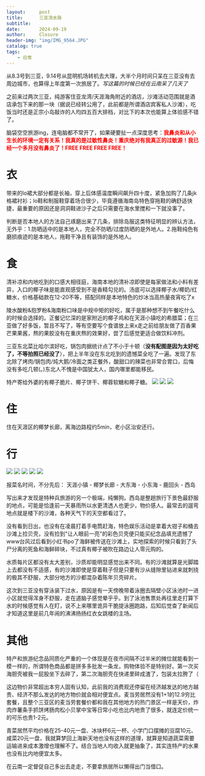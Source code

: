 ```yaml
---
layout:     post                       
title:      三亚流水账        
subtitle:   
date:       2024-09-19              
author:     Closure                         
header-img: "img/IMG_9564.JPG"
catalog: true                         
tags:                                
    - 日常
---
```

从8.3号到三亚，9.14号从昆明机场转机去大理，大半个月时间只呆在三亚没有去周边城市，也算得上年度第一次旅居了。*写这篇的时候已经在云南呆了几天了*

之前来过两次三亚，纯游客住亚龙湾/天涯海角附近的酒店，沙滩活动范围就是酒店承包下来的那一块（据说已经转公用了，此前都是所谓酒店宾客私人沙滩），吃饭当时还是正宗小岛敲诈的人均四五百大排档，对比下的本次也能算上体验感不错了。

脑袋空空旅游ing，连电脑都不常开了，如果硬要扯一点深度思考：<span style="color: red;">**我鼻炎和从小生长的环境一定有关系！我真的是过敏性鼻炎！重庆绝对有我真正的过敏源！我已经一个多月没有鼻炎了！FREE FREE FREE FREE！**</span>

# 衣

带来的lo裙大部分都是长袖，穿上后体感温度瞬间飙升四十度，紧急加购了几条jk格裙衬衫；lo鞋和制服鞋穿着场合很少，毕竟遵循海南岛特色穿拖鞋的确舒适快捷，最重要的原因还是洞洞鞋进沙子之后只需要在海水里搅和一下就没事了。

判断是否本地人的方法自己琢磨出来了几条，排除岛服这类特征明显的辨认方法，无外乎：1.防晒适中的是本地人，完全不防晒/过度防晒的是外地人。2.拖鞋纯色有磨损痕迹的是本地人，拖鞋干净且有装饰的是外地人。

# 食

清补凉和内地吃到的口感大相径庭，海南本地的清补凉即使是每家做法和小料有差异，入口的椰子味是能直观感受到不是香精勾兑的。汤底可以选择椰子水/椰奶/红糖水，价格基础款在12-20不等，搭配同样是本地特色的炒冰当高热量夜宵吃了x

陵水酸粉&抱罗粉&海南粉口味是中规中矩的好吃，属于是那种想不到午餐吃什么的时候会选择的。正餐记忆深的是家附近的椰子鸡和在天涯小镇吃的希腊菜；在三亚做了好多饭，暂且不写了，等有空要写个食谱放上来x走之前给朋友做了百香果芒果果酱，熬的果胶没有在重庆熬的效果好，尝了后感觉更适合做饮料冲剂。

三亚东北菜比哈尔滨好吃，锅包肉据统计点了不小于十顿（**没有配图是因为太好吃了，不等拍照已经没了**），把上半年没在东北吃到的遗憾菜全吃了一遍。发现了东北除了烤肉/锅包肉/炖大鹅/冷面之类正餐外，酸甜口的辣菜也非常合胃口，后悔没有多吃几顿(。)东北人不愧是中国犹太人，国内哪里都能移民。

特产寄给外婆的有椰子脆片、椰子饼干、椰蓉软糖和椰子糖。
![ ](https://raw.githubusercontent.com/DemondeLap1ace/DemondeLap1ace.github.io/master/img/c01919.jpg)
![ ](https://raw.githubusercontent.com/DemondeLap1ace/DemondeLap1ace.github.io/master/img/c2919.jpg)
![ ](https://raw.githubusercontent.com/DemondeLap1ace/DemondeLap1ace.github.io/master/img/c3919.JPG)

# 住

住在天涯区的椰梦长廊，离海边路程约5min，老小区治安还行。

# 行

![ ](https://raw.githubusercontent.com/DemondeLap1ace/DemondeLap1ace.github.io/master/img/x10919.JPG)
![ ](https://raw.githubusercontent.com/DemondeLap1ace/DemondeLap1ace.github.io/master/img/x20919.JPG)
![ ](https://raw.githubusercontent.com/DemondeLap1ace/DemondeLap1ace.github.io/master/img/x30919.JPG)
![ ](https://raw.githubusercontent.com/DemondeLap1ace/DemondeLap1ace.github.io/master/img/x40919.JPG)
![ ](https://raw.githubusercontent.com/DemondeLap1ace/DemondeLap1ace.github.io/master/img/x50919.JPG)


报菜名时间，不分先后： 天涯小镇 - 椰梦长廊 - 大东海 - 小东海 - 鹿回头 - 西岛 

写出来才发现是特种兵旅游的另一个极端，纯懒狗。西岛是整趟旅行下景色最舒服的地点，可能是恰逢前一天暴雨所以水更清透人也更少，物价感人。最常去的遛弯地点就是楼下的沙滩，各种天气下的天空都看过了。

没有看到日出，也没有在凌晨打着手电筒赶海，特色娱乐活动是拿着大钳子和桶去沙滩上捡贝壳，没有捡到"让人眼前一亮"的彩色贝壳便只能买纪念品填充遗憾了www台风过后看到小红书po了海鲜被传送在沙滩上，实地探索的时候只看到了头尸分离的死鱼和海鲜碎块，不过真有椰子被吹在路边让人零元购的。

水质每片区都没有太大差别，沙质却能明显感觉出来不同。有的沙滩就算是光脚踏上去都没有不适感，有的沙滩即使是穿着鞋子但是只要有沙从缝隙里钻进来就刺挠的极其不舒服，大部分地方的沙都混杂着陈年贝壳碎片。

这次到三亚没有穿泳装下过水，原因是有一天傍晚带着泳圈去隔壁小区泳池时一进小区就觉得浑身不舒服，走在道脑子感觉晕乎乎。到了泳池售票处再往里走打算下水的时候感觉有人在盯，说不上来哪里诡异干脆提泳圈跑路，后知后觉查了新闻后才知道这里是前几年闹的沸沸扬扬红衣女跳楼的主场。


# 其他

特产和旅游纪念品同质化严重的一个体现是在夜市间隔不过半米的摊位就能看到一模一样的，所谓特色商品都是拼多多批发一条龙，购物体验不是特别好。第一次买海胆壳被我一屁股坐下去碎了，第二次海胆壳在快递里碎成渣了，包装太拉胯了（

这边物价非常超出本穷人固有认知，此前我的消费观还停留在经济越发达的地方越贵、经济不那么发达的地方物价就会相对便宜点。麦当劳居然没有1+1的12.9穷比套餐，且整个三亚区的麦当劳套餐价都和我在其他地方的热门景区一样是天价，炸肉炸薯条手抓饼烤肠肉松小贝掌中宝等日常小吃也比内地贵了很多，就连定价统一的可乐也贵1-2元。

青菜居然平均价格在25-40元一盘、冰块杯6元一杯、小学门口摆摊的豆腐10元、咸菜20元一盘，我就算梦回上海新天地也没有这样的道理，就算是知道蔬菜需要运输进来成本激增也理解不了。结合当地人均收入就更抽象了，其实连特产的水果也没有比内地便宜太多。

在云南一定督促自己多出去走走，不要拿旅居所以懒得出门当借口。
